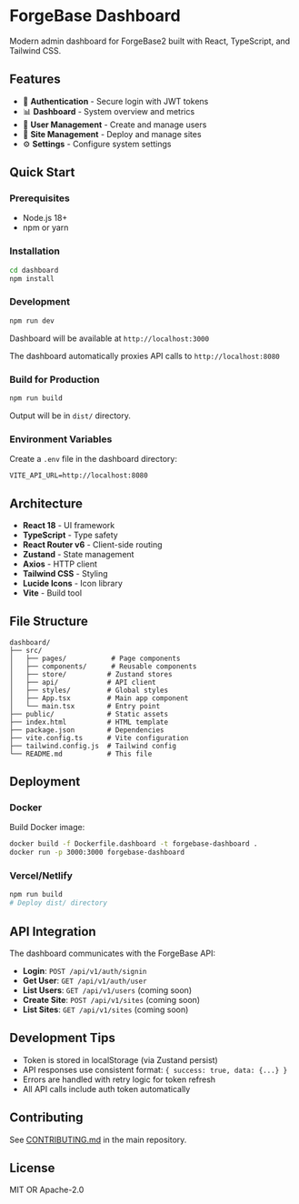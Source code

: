 # ForgeBase Dashboard

Modern admin dashboard for ForgeBase2 built with React, TypeScript, and Tailwind CSS.

## Features

- 🔐 **Authentication** - Secure login with JWT tokens
- 📊 **Dashboard** - System overview and metrics
- 👥 **User Management** - Create and manage users
- 🚀 **Site Management** - Deploy and manage sites
- ⚙️ **Settings** - Configure system settings

## Quick Start

### Prerequisites
- Node.js 18+ 
- npm or yarn

### Installation

```bash
cd dashboard
npm install
```

### Development

```bash
npm run dev
```

Dashboard will be available at `http://localhost:3000`

The dashboard automatically proxies API calls to `http://localhost:8080`

### Build for Production

```bash
npm run build
```

Output will be in `dist/` directory.

### Environment Variables

Create a `.env` file in the dashboard directory:

```env
VITE_API_URL=http://localhost:8080
```

## Architecture

- **React 18** - UI framework
- **TypeScript** - Type safety
- **React Router v6** - Client-side routing
- **Zustand** - State management
- **Axios** - HTTP client
- **Tailwind CSS** - Styling
- **Lucide Icons** - Icon library
- **Vite** - Build tool

## File Structure

```
dashboard/
├── src/
│   ├── pages/           # Page components
│   ├── components/      # Reusable components
│   ├── store/          # Zustand stores
│   ├── api/            # API client
│   ├── styles/         # Global styles
│   ├── App.tsx         # Main app component
│   └── main.tsx        # Entry point
├── public/             # Static assets
├── index.html          # HTML template
├── package.json        # Dependencies
├── vite.config.ts      # Vite configuration
├── tailwind.config.js  # Tailwind config
└── README.md           # This file
```

## Deployment

### Docker

Build Docker image:
```bash
docker build -f Dockerfile.dashboard -t forgebase-dashboard .
docker run -p 3000:3000 forgebase-dashboard
```

### Vercel/Netlify

```bash
npm run build
# Deploy dist/ directory
```

## API Integration

The dashboard communicates with the ForgeBase API:

- **Login**: `POST /api/v1/auth/signin`
- **Get User**: `GET /api/v1/auth/user`
- **List Users**: `GET /api/v1/users` (coming soon)
- **Create Site**: `POST /api/v1/sites` (coming soon)
- **List Sites**: `GET /api/v1/sites` (coming soon)

## Development Tips

- Token is stored in localStorage (via Zustand persist)
- API responses use consistent format: `{ success: true, data: {...} }`
- Errors are handled with retry logic for token refresh
- All API calls include auth token automatically

## Contributing

See [CONTRIBUTING.md](../CONTRIBUTING.md) in the main repository.

## License

MIT OR Apache-2.0
